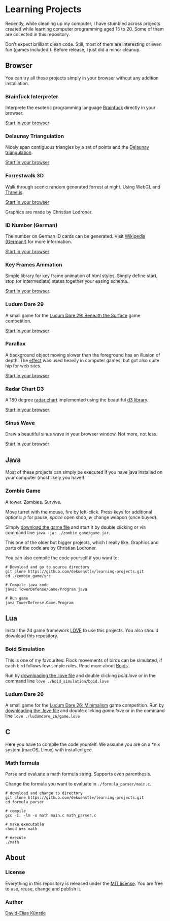 Learning Projects
=====================

Recently, while cleaning up my computer, 
I have stumbled across projects created while learning computer programming aged 15 to 20.
Some of them are collected in this repository.

Don't expect brilliant clean code. Still, most of them are interesting or even fun (games included!).
Before release, I just did a minor cleanup.

Browser
--------

You can try all these projects simply in your browser without any addition installation.

### Brainfuck Interpreter

Interprete the esoteric programming language [Brainfuck](https://en.wikipedia.org/wiki/Brainfuck) 
directly in your browser.

[Start in your browser](https://dekuenstle.github.io/learning-projects/brainfuck_interpreter/index.html)

### Delaunay Triangulation 

Nicely span contiguous triangles by a set of points and the [Delaunay triangulation](https://en.wikipedia.org/wiki/Delaunay_triangulation).

[Start in your browser](https://dekuenstle.github.io/learning-projects/delaunay_triangulation/index.html)

### Forrestwalk 3D

Walk through scenic random generated forrest at night. Using WebGL and [Three.js](https://threejs.org/).

[Start in your browser](https://dekuenstle.github.io/learning-projects/forrestwalk_3d/index.html)

Graphics are made by Christian Lodroner.

### ID Number (German)

The number on German ID cards can be generated. 
Visit [Wikipedia (German!)](https://de.wikipedia.org/wiki/Ausweisnummer) for more information.

[Start in your browser](https://dekuenstle.github.io/learning-projects/id_number/index.html)

### Key Frames Animation

Simple library for key frame animation of html styles.
Simply define start, stop (or intermediate) states together your easing schema.

[Start in your browser](https://dekuenstle.github.io/learning-projects/keyframe_animation/index.html).

### Ludum Dare 29

A small game for the [Ludum Dare 29: Beneath the Surface](http://ludumdare.com/compo/ludum-dare-29/) game competition.

[Start in your browser](https://dekuenstle.github.io/learning-projects/ludumdare_29/index.html)

### Parallax

A background object moving slower than the foreground has an illusion of depth.
The [effect](https://en.wikipedia.org/wiki/Parallax_scrolling) was used heavily in computer games,
but got also quite hip for web sites.

[Start in your browser](https://dekuenstle.github.io/learning-projects/parallax/index.html)

### Radar Chart D3

A 180 degree [radar chart](https://en.wikipedia.org/wiki/Radar_chart) implemented 
using the beautiful [d3 library](https://d3js.org/).

[Start in your browser](https://dekuenstle.github.io/learning-projects/radar_chart_d3/index.html).

### Sinus Wave

Draw a beautiful sinus wave in your browser window. Not more, not less.

[Start in your browser](https://dekuenstle.github.io/learning-projects/sinus_wave/index.html)

Java
-----

Most of these projects can simply be executed if you have java installed on your computer (most likely you have!).

### Zombie Game

A tower. Zombies. Survive.

Move turret with the mouse, fire by left-click.
Press keys for additional options: *p* for pause, *space* open shop, *w* change weapon (once buyed).

Simply [download the game file](https://github.com/dekuenstle/learning-projects/blob/master/zombie_game/game.jar?raw=true) and start it by double clicking or via command line `java -jar ./zombie_game/game.jar`.

This one of the older but bigger projects, which I really like. 
Graphics and parts of the code are by Christian Lodroner.

You can also compile the code yourself if you want to:
```
# Download and go to source directory
git clone https://github.com/dekuenstle/learning-projects.git
cd ./zombie_game/src

# Compile java code
javac TowerDefense/Game/Program.java

# Run game
java TowerDefense.Game.Program
```


Lua
----

Install the 2d game framework [LÖVE](https://love2d.org/) to use this projects.
You also should download this repository.

### Boid Simulation

This is one of my favourites: Flock movements of birds can be simulated, 
if each bird follows few simple rules. Read more about [Boids](https://en.wikipedia.org/wiki/Boids).

Run by [downloading the .love file](https://github.com/dekuenstle/learning-projects/blob/master/boid_simulation/boid.love?raw=true)
and double clicking *boid.love* or in the command line `love ./boid_simulation/boid.love`

### Ludum Dare 26

A small game for the [Ludum Dare 26: Minimalism](http://ludumdare.com/compo/ludum-dare-26/) game competition.
Run by [downloading the .love file](https://github.com/dekuenstle/learning-projects/blob/master/ludumdare_26/game.love?raw=true) and double clicking *game.love* or in the command line `love ./ludumdare_26/game.love`


C
--

Here you have to compile the code yourself. 
We assume you are on a *nix system (macOS, Linux) with installed *gcc*.

### Math formula

Parse and evaluate a math formula string. Supports even parenthesis.

Change the formula you want to evaluate in `./formula_parser/main.c`.

```
# download and change to directory
git clone https://github.com/dekuenstle/learning-projects.git
cd formula_parser

# compile
gcc -I. -lm -o math main.c math_parser.c

# make executable
chmod u+x math

# execute
./math
```

About
-------

### License

Everything in this repository is released under the [MIT license](./LICENSE).
You are free to use, reuse, change and publish it.

### Author

[David-Elias Künstle](https://github.com/dekuenstle/)
